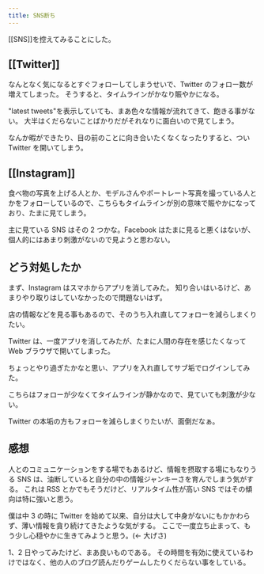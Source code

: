 ```yaml
---
title: SNS断ち
---
```


[[SNS]]を控えてみることにした。

## [[Twitter]]

なんとなく気になるとすぐフォローしてしまうせいで、Twitter のフォロー数が増えてしまった。
そうすると、タイムラインがかなり賑やかになる。

"latest tweets"を表示していても、まあ色々な情報が流れてきて、飽きる事がない。
大半はくだらないことばかりだがそれなりに面白いので見てしまう。

なんか暇ができたり、目の前のことに向き合いたくなくなったりすると、つい Twitter を開いてしまう。

## [[Instagram]]

食べ物の写真を上げる人とか、モデルさんやポートレート写真を撮っている人とかをフォローしているので、こちらもタイムラインが別の意味で賑やかになっており、たまに見てしまう。

主に見ている SNS はその 2 つかな。Facebook はたまに見ると悪くはないが、個人的にはあまり刺激がないので見ようと思わない。

## どう対処したか

まず、Instagram はスマホからアプリを消してみた。
知り合いはいるけど、あまりやり取りはしていなかったので問題ないはず。

店の情報などを見る事もあるので、そのうち入れ直してフォローを減らしまくりたい。

Twitter は、一度アプリを消してみたが、たまに人間の存在を感じたくなって Web ブラウザで開いてしまった。

ちょっとやり過ぎたかなと思い、アプリを入れ直してサブ垢でログインしてみた。

こちらはフォローが少なくてタイムラインが静かなので、見ていても刺激が少ない。

Twitter の本垢の方もフォローを減らしまくりたいが、面倒だなぁ。

## 感想

人とのコミュニケーションをする場でもあるけど、情報を摂取する場にもなりうる SNS は、油断していると自分の中の情報ジャンキーさを育んでしまう気がする。
これは RSS とかでもそうだけど、リアルタイム性が高い SNS ではその傾向は特に強いと思う。

僕は中 3 の時に Twitter を始めて以来、自分は大して中身がないにもかかわらず、薄い情報を貪り続けてきたような気がする。
ここで一度立ち止まって、もう少し心穏やかに生きてみようと思う。(← 大げさ)

1、2 日やってみたけど、まあ良いものである。
その時間を有効に使えているわけではなく、他の人のブログ読んだりゲームしたりくだらない事をしている。
